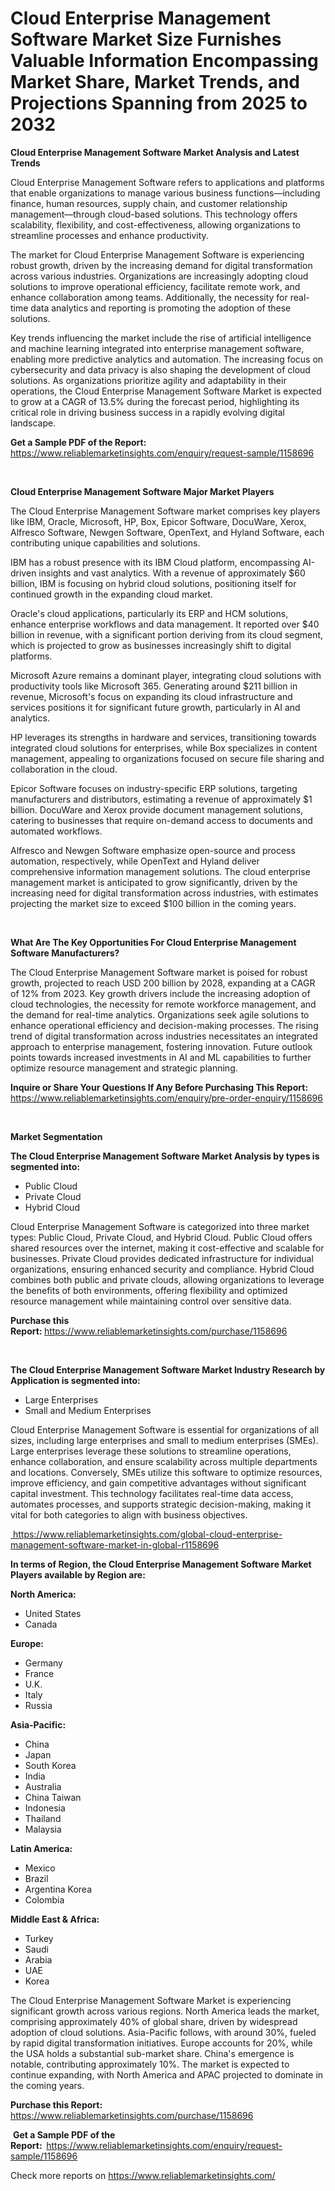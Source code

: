 <p><h1>Cloud Enterprise Management Software Market Size Furnishes Valuable Information Encompassing Market Share, Market Trends, and Projections Spanning from 2025 to 2032</h1></p><p><strong>Cloud Enterprise Management Software Market Analysis and Latest Trends</strong></p>
<p><p>Cloud Enterprise Management Software refers to applications and platforms that enable organizations to manage various business functions—including finance, human resources, supply chain, and customer relationship management—through cloud-based solutions. This technology offers scalability, flexibility, and cost-effectiveness, allowing organizations to streamline processes and enhance productivity.</p><p>The market for Cloud Enterprise Management Software is experiencing robust growth, driven by the increasing demand for digital transformation across various industries. Organizations are increasingly adopting cloud solutions to improve operational efficiency, facilitate remote work, and enhance collaboration among teams. Additionally, the necessity for real-time data analytics and reporting is promoting the adoption of these solutions.</p><p>Key trends influencing the market include the rise of artificial intelligence and machine learning integrated into enterprise management software, enabling more predictive analytics and automation. The increasing focus on cybersecurity and data privacy is also shaping the development of cloud solutions. As organizations prioritize agility and adaptability in their operations, the Cloud Enterprise Management Software Market is expected to grow at a CAGR of 13.5% during the forecast period, highlighting its critical role in driving business success in a rapidly evolving digital landscape.</p></p>
<p><strong>Get a Sample PDF of the Report:&nbsp;</strong> <a href="https://www.reliablemarketinsights.com/enquiry/request-sample/1158696?utm_campaign=2207&utm_medium=2&utm_source=Github&utm_content=ia&utm_term=22032025&utm_id=cloud-enterprise-management-software">https://www.reliablemarketinsights.com/enquiry/request-sample/1158696</a></p>
<p>&nbsp;</p>
<p><strong>Cloud Enterprise Management Software Major Market Players</strong></p>
<p><p>The Cloud Enterprise Management Software market comprises key players like IBM, Oracle, Microsoft, HP, Box, Epicor Software, DocuWare, Xerox, Alfresco Software, Newgen Software, OpenText, and Hyland Software, each contributing unique capabilities and solutions.</p><p>IBM has a robust presence with its IBM Cloud platform, encompassing AI-driven insights and vast analytics. With a revenue of approximately $60 billion, IBM is focusing on hybrid cloud solutions, positioning itself for continued growth in the expanding cloud market.</p><p>Oracle's cloud applications, particularly its ERP and HCM solutions, enhance enterprise workflows and data management. It reported over $40 billion in revenue, with a significant portion deriving from its cloud segment, which is projected to grow as businesses increasingly shift to digital platforms.</p><p>Microsoft Azure remains a dominant player, integrating cloud solutions with productivity tools like Microsoft 365. Generating around $211 billion in revenue, Microsoft's focus on expanding its cloud infrastructure and services positions it for significant future growth, particularly in AI and analytics.</p><p>HP leverages its strengths in hardware and services, transitioning towards integrated cloud solutions for enterprises, while Box specializes in content management, appealing to organizations focused on secure file sharing and collaboration in the cloud.</p><p>Epicor Software focuses on industry-specific ERP solutions, targeting manufacturers and distributors, estimating a revenue of approximately $1 billion. DocuWare and Xerox provide document management solutions, catering to businesses that require on-demand access to documents and automated workflows.</p><p>Alfresco and Newgen Software emphasize open-source and process automation, respectively, while OpenText and Hyland deliver comprehensive information management solutions. The cloud enterprise management market is anticipated to grow significantly, driven by the increasing need for digital transformation across industries, with estimates projecting the market size to exceed $100 billion in the coming years.</p></p>
<p>&nbsp;</p>
<p><strong>What Are The Key Opportunities For Cloud Enterprise Management Software Manufacturers?</strong></p>
<p><p>The Cloud Enterprise Management Software market is poised for robust growth, projected to reach USD 200 billion by 2028, expanding at a CAGR of 12% from 2023. Key growth drivers include the increasing adoption of cloud technologies, the necessity for remote workforce management, and the demand for real-time analytics. Organizations seek agile solutions to enhance operational efficiency and decision-making processes. The rising trend of digital transformation across industries necessitates an integrated approach to enterprise management, fostering innovation. Future outlook points towards increased investments in AI and ML capabilities to further optimize resource management and strategic planning.</p></p>
<p><strong>Inquire or Share Your Questions If Any Before Purchasing This Report:</strong> <a href="https://www.reliablemarketinsights.com/enquiry/pre-order-enquiry/1158696?utm_campaign=2207&utm_medium=2&utm_source=Github&utm_content=ia&utm_term=22032025&utm_id=cloud-enterprise-management-software">https://www.reliablemarketinsights.com/enquiry/pre-order-enquiry/1158696</a></p>
<p>&nbsp;</p>
<p><strong>Market Segmentation</strong></p>
<p><strong>The Cloud Enterprise Management Software Market Analysis by types is segmented into:</strong></p>
<p><ul><li>Public Cloud</li><li>Private Cloud</li><li>Hybrid Cloud</li></ul></p>
<p><p>Cloud Enterprise Management Software is categorized into three market types: Public Cloud, Private Cloud, and Hybrid Cloud. Public Cloud offers shared resources over the internet, making it cost-effective and scalable for businesses. Private Cloud provides dedicated infrastructure for individual organizations, ensuring enhanced security and compliance. Hybrid Cloud combines both public and private clouds, allowing organizations to leverage the benefits of both environments, offering flexibility and optimized resource management while maintaining control over sensitive data.</p></p>
<p><strong>Purchase this Report:&nbsp;</strong><a href="https://www.reliablemarketinsights.com/purchase/1158696?utm_campaign=2207&utm_medium=2&utm_source=Github&utm_content=ia&utm_term=22032025&utm_id=cloud-enterprise-management-software">https://www.reliablemarketinsights.com/purchase/1158696</a></p>
<p>&nbsp;</p>
<p><strong>The Cloud Enterprise Management Software Market Industry Research by Application is segmented into:</strong></p>
<p><ul><li>Large Enterprises</li><li>Small and Medium Enterprises</li></ul></p>
<p><p>Cloud Enterprise Management Software is essential for organizations of all sizes, including large enterprises and small to medium enterprises (SMEs). Large enterprises leverage these solutions to streamline operations, enhance collaboration, and ensure scalability across multiple departments and locations. Conversely, SMEs utilize this software to optimize resources, improve efficiency, and gain competitive advantages without significant capital investment. This technology facilitates real-time data access, automates processes, and supports strategic decision-making, making it vital for both categories to align with business objectives.</p></p>
<p><a href="https://www.reliablemarketinsights.com/global-cloud-enterprise-management-software-market-in-global-r1158696?utm_campaign=2207&utm_medium=2&utm_source=Github&utm_content=ia&utm_term=22032025&utm_id=cloud-enterprise-management-software">&nbsp;https://www.reliablemarketinsights.com/global-cloud-enterprise-management-software-market-in-global-r1158696</a></p>
<p><strong>In terms of Region, the Cloud Enterprise Management Software Market Players available by Region are:</strong></p>
<p>
    <p> <strong> North America: </strong>
        <ul>
            <li>United States</li>
            <li>Canada</li>
        </ul>
        </p> 
    <p> <strong> Europe: </strong>
        <ul>
            <li>Germany</li>
            <li>France</li>
            <li>U.K.</li>
            <li>Italy</li>
            <li>Russia</li>
        </ul>
        </p> 
    <p> <strong> Asia-Pacific: </strong>
        <ul>
            <li>China</li>
            <li>Japan</li>
            <li>South Korea</li>
            <li>India</li>
            <li>Australia</li>
            <li>China Taiwan</li>
            <li>Indonesia</li>
            <li>Thailand</li>
            <li>Malaysia</li>
        </ul>
        </p> 
    <p> <strong> Latin America: </strong>
        <ul>
            <li>Mexico</li>
            <li>Brazil</li>
            <li>Argentina Korea</li>
            <li>Colombia</li>
        </ul>
        </p> 
    <p> <strong> Middle East & Africa: </strong>
        <ul>
            <li>Turkey</li>
            <li>Saudi</li>
            <li>Arabia</li>
            <li>UAE</li>
            <li>Korea</li>
        </ul>
    </p>
    </p>
<p><p>The Cloud Enterprise Management Software Market is experiencing significant growth across various regions. North America leads the market, comprising approximately 40% of global share, driven by widespread adoption of cloud solutions. Asia-Pacific follows, with around 30%, fueled by rapid digital transformation initiatives. Europe accounts for 20%, while the USA holds a substantial sub-market share. China's emergence is notable, contributing approximately 10%. The market is expected to continue expanding, with North America and APAC projected to dominate in the coming years.</p></p>
<p><strong>Purchase this Report: </strong><a href="https://www.reliablemarketinsights.com/purchase/1158696?utm_campaign=2207&utm_medium=2&utm_source=Github&utm_content=ia&utm_term=22032025&utm_id=cloud-enterprise-management-software">https://www.reliablemarketinsights.com/purchase/1158696</a></p>
<p>&nbsp;<strong>Get a Sample PDF of the Report:&nbsp;&nbsp;</strong><a href="https://www.reliablemarketinsights.com/enquiry/request-sample/1158696?utm_campaign=2207&utm_medium=2&utm_source=Github&utm_content=ia&utm_term=22032025&utm_id=cloud-enterprise-management-software">https://www.reliablemarketinsights.com/enquiry/request-sample/1158696</a></p>
<p><strong></strong></p>
<p>Check more reports on <a href="https://www.reliablemarketinsights.com/?utm_campaign=2207&utm_medium=2&utm_source=Github&utm_content=ia&utm_term=22032025&utm_id=cloud-enterprise-management-software">https://www.reliablemarketinsights.com/</a></p>